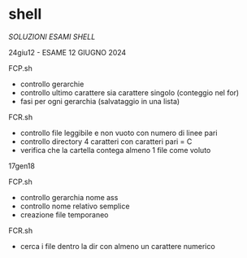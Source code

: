 # shell
*SOLUZIONI ESAMI SHELL* 

24giu12 - ESAME 12 GIUGNO 2024 

FCP.sh
- controllo gerarchie
- controllo ultimo carattere sia carattere singolo (conteggio nel for)
- fasi per ogni gerarchia (salvataggio in una lista)
  
FCR.sh
- controllo file leggibile e non vuoto con numero di linee pari
- controllo directory 4 caratteri con caratteri pari = C
- verifica che la cartella contega almeno 1 file come voluto

17gen18

FCP.sh
- controllo gerarchia nome ass
- controllo nome relativo semplice
- creazione file temporaneo

FCR.sh
- cerca i file dentro la dir con almeno un carattere numerico
